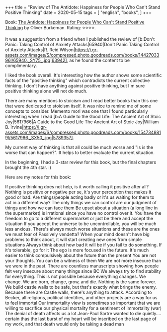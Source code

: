 +++
title = "Review of The Antidote: Happiness for People Who Can't Stand Positive Thinking"
date = 2020-05-15
tags = [
    "english",
    "books",
]
+++

Book: [The Antidote: Happiness for People Who Can't Stand Positive Thinking](https://www.goodreads.com/book/show/13721709) by Oliver Burkeman. Rating: ⭐️⭐️⭐️⭐️.

It was a suggestion from a friend when I published the review of [b:Don't Panic: Taking Control of Anxiety Attacks|65940|Don't Panic Taking Control of Anxiety Attacks|R. Reid Wilson|https://i.gr-assets.com/images/S/compressed.photo.goodreads.com/books/1442703396l/65940._SY75_.jpg|63942], as he found the content to be complimentary.

I liked the book overall. It's interesting how the author shows some scientific facts of the "positive thinking" which contradicts the current collective thinking. I don't have anything against positive thinking, but I'm sure positive thinking alone will not do much.

There are many mentions to stoicism and I read better books than this one that were dedicated to stoicism itself. It was nice to remind me of some concepts to consider. Memento mori was one that I found particularly interesting when I read [b:A Guide to the Good Life: The Ancient Art of Stoic Joy|5617966|A Guide to the Good Life The Ancient Art of Stoic Joy|William B. Irvine|https://i.gr-assets.com/images/S/compressed.photo.goodreads.com/books/1547348819l/5617966._SX50_.jpg|5789357].

My current way of thinking is that all could be much worse and "Is is the worse that can happen?". It helps to better evaluate the current situation.

In the beginning, I had a 3-star review for this book, but the final chapters brought the 4th star. :)

Here are my notes for this book:

If positive thinking does not help, is it worth calling it positive after all?
Nothing is positive or negative per se, it's your perception that makes it good or bad.
Are things/people acting badly or it's us waiting for them to act in a different way?
The only things we can control are our judgment of things and how we can face them
Be upset about a situation (a long line in the supermarket) is irrational since you have no control over it. You have the freedom to go to a different supermarket or just be there and accept the situation
If you accept the universe to be uncontrollable, you will be much less anxious. There's always much worse situations and these are the ones we must fear of
Passively vendetta? When your mind doesn't have big problems to think about, it will start creating new ones from simple situations
Always think about how bad it will be if you fail to do something. If it's tolerable, go for it
The ego is more focused in the future. It's much easier to think compulsively about the future than the present
You are not your thoughts. You can be a witness of them
We are not more insecure than we were in the past. There are countless manuscripts showing how people felt very insecure about many things since BC
We always try to find stability for everything. This is not possible because everything changes. We change. We are born, change, grow, and die. Nothing is the same forever.
We build castle walls to be safe, but that's exactly what brings the enemy. Because there are Castle walls, there's anything to attack.
According to Becker, all religions, political identifies, and other projects are a way for us to feel immortal
Our immortality view is sometimes so important that we are willing to sacrifice our physical mortality for a sentiment of immortality (war)
The denial of death affects us a lot
Jean-Paul Sartre wanted to die quietly.... certain thas the last burst of my heart will be inscribed on the last page of my work, and that death would only be taking a dead man
